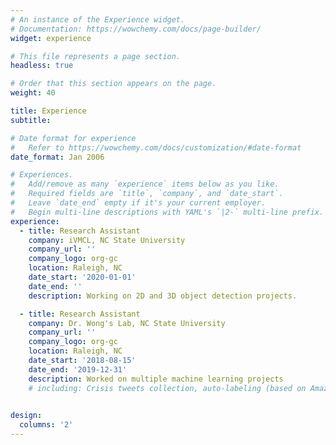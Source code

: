 ```yaml
---
# An instance of the Experience widget.
# Documentation: https://wowchemy.com/docs/page-builder/
widget: experience

# This file represents a page section.
headless: true

# Order that this section appears on the page.
weight: 40

title: Experience
subtitle:

# Date format for experience
#   Refer to https://wowchemy.com/docs/customization/#date-format
date_format: Jan 2006

# Experiences.
#   Add/remove as many `experience` items below as you like.
#   Required fields are `title`, `company`, and `date_start`.
#   Leave `date_end` empty if it's your current employer.
#   Begin multi-line descriptions with YAML's `|2-` multi-line prefix.
experience:
  - title: Research Assistant
    company: iVMCL, NC State University
    company_url: ''
    company_logo: org-gc
    location: Raleigh, NC
    date_start: '2020-01-01'
    date_end: ''
    description: Working on 2D and 3D object detection projects.

  - title: Research Assistant
    company: Dr. Wong's Lab, NC State University
    company_url: ''
    company_logo: org-gc
    location: Raleigh, NC
    date_start: '2018-08-15'
    date_end: '2019-12-31'
    description: Worked on multiple machine learning projects 
    # including: Crisis tweets collection, auto-labeling (based on Amazon Mechanical Turk) and analysis; Detecting wetting fabrics in videos; DeepFake video forensics.
        

design:
  columns: '2'
---
```

